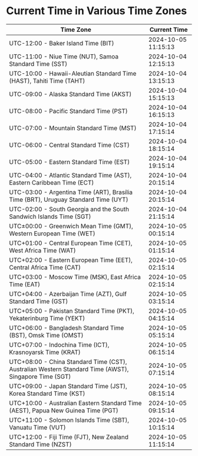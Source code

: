 # Current Time in Various Time Zones

| Time Zone | Current Time |
|-----------|--------------|
| UTC-12:00 - Baker Island Time (BIT) | 2024-10-05 11:15:13 |
| UTC-11:00 - Niue Time (NUT), Samoa Standard Time (SST) | 2024-10-04 12:15:13 |
| UTC-10:00 - Hawaii-Aleutian Standard Time (HAST), Tahiti Time (TAHT) | 2024-10-04 13:15:13 |
| UTC-09:00 - Alaska Standard Time (AKST) | 2024-10-04 15:15:13 |
| UTC-08:00 - Pacific Standard Time (PST) | 2024-10-04 16:15:13 |
| UTC-07:00 - Mountain Standard Time (MST) | 2024-10-04 17:15:14 |
| UTC-06:00 - Central Standard Time (CST) | 2024-10-04 18:15:14 |
| UTC-05:00 - Eastern Standard Time (EST) | 2024-10-04 19:15:14 |
| UTC-04:00 - Atlantic Standard Time (AST), Eastern Caribbean Time (ECT) | 2024-10-04 20:15:14 |
| UTC-03:00 - Argentina Time (ART), Brasília Time (BRT), Uruguay Standard Time (UYT) | 2024-10-04 20:15:14 |
| UTC-02:00 - South Georgia and the South Sandwich Islands Time (SGT) | 2024-10-04 21:15:14 |
| UTC±00:00 - Greenwich Mean Time (GMT), Western European Time (WET) | 2024-10-05 00:15:14 |
| UTC+01:00 - Central European Time (CET), West Africa Time (WAT) | 2024-10-05 01:15:14 |
| UTC+02:00 - Eastern European Time (EET), Central Africa Time (CAT) | 2024-10-05 02:15:14 |
| UTC+03:00 - Moscow Time (MSK), East Africa Time (EAT) | 2024-10-05 02:15:14 |
| UTC+04:00 - Azerbaijan Time (AZT), Gulf Standard Time (GST) | 2024-10-05 03:15:14 |
| UTC+05:00 - Pakistan Standard Time (PKT), Yekaterinburg Time (YEKT) | 2024-10-05 04:15:14 |
| UTC+06:00 - Bangladesh Standard Time (BST), Omsk Time (OMST) | 2024-10-05 05:15:14 |
| UTC+07:00 - Indochina Time (ICT), Krasnoyarsk Time (KRAT) | 2024-10-05 06:15:14 |
| UTC+08:00 - China Standard Time (CST), Australian Western Standard Time (AWST), Singapore Time (SGT) | 2024-10-05 07:15:14 |
| UTC+09:00 - Japan Standard Time (JST), Korea Standard Time (KST) | 2024-10-05 08:15:14 |
| UTC+10:00 - Australian Eastern Standard Time (AEST), Papua New Guinea Time (PGT) | 2024-10-05 09:15:14 |
| UTC+11:00 - Solomon Islands Time (SBT), Vanuatu Time (VUT) | 2024-10-05 10:15:14 |
| UTC+12:00 - Fiji Time (FJT), New Zealand Standard Time (NZST) | 2024-10-05 11:15:14 |
